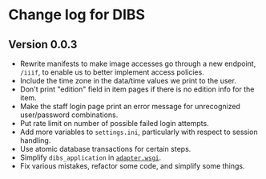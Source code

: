 Change log for DIBS
===================

Version 0.0.3
-------------

* Rewrite manifests to make image accesses go through a new endpoint, `/iiif`, to enable us to better implement access policies.
* Include the time zone in the data/time values we print to the user.
* Don't print "edition" field in item pages if there is no edition info for the item.
* Make the staff login page print an error message for unrecognized user/password combinations.
* Put rate limit on number of possible failed login attempts.
* Add more variables to `settings.ini`, particularly with respect to session handling.
* Use atomic database transactions for certain steps.
* Simplify `dibs_application` in [`adapter.wsgi`](adapter.wsgi).
* Fix various mistakes, refactor some code, and simplify some things.
